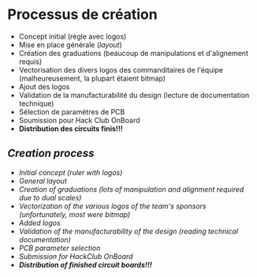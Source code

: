 # Processus de création
- Concept initial (règle avec logos)
- Mise en place générale (*layout*)
- Création des graduations (beaucoup de manipulations et d'alignement requis)
- Vectorisation des divers logos des commanditaires de l'équipe (malheureusement, la plupart étaient bitmap)
- Ajout des logos
- Validation de la manufacturabilité du design (lecture de documentation technique)
- Sélection de paramètres de PCB
- Soumission pour Hack Club OnBoard
- **Distribution des circuits finis!!!**

## *Creation process*
- *Initial concept (ruler with logos)*
- *General layout*
- *Creation of graduations (lots of manipulation and alignment required due to dual scales)*
- *Vectorization of the various logos of the team's sponsors (unfortunately, most were bitmap)*
- *Added logos*
- *Validation of the manufacturability of the design (reading technical documentation)*
- *PCB parameter selection*
- *Submission for HackClub OnBoard*
- ***Distribution of finished circuit boards!!!***

